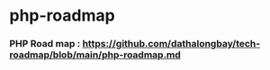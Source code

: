 # php-roadmap

### PHP Road map : https://github.com/dathalongbay/tech-roadmap/blob/main/php-roadmap.md

